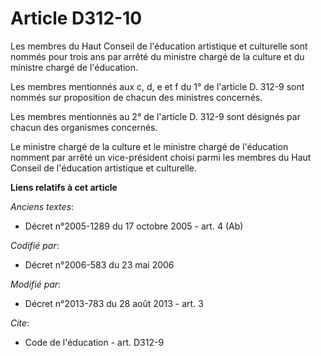 # Article D312-10

Les membres du Haut Conseil de l'éducation artistique et culturelle sont nommés pour trois ans par arrêté du ministre chargé
de la culture et du ministre chargé de l'éducation. 

Les membres mentionnés aux c, d, e et f du 1° de l'article D. 312-9 sont nommés sur proposition de chacun des ministres
concernés. 

Les membres mentionnés au 2° de l'article D. 312-9 sont désignés par chacun des organismes concernés. 

Le ministre chargé de la culture et le ministre chargé de l'éducation nomment par arrêté un vice-président choisi parmi les
membres du Haut Conseil de l'éducation artistique et culturelle.

**Liens relatifs à cet article**

_Anciens textes_:

  - Décret n°2005-1289 du 17 octobre 2005 - art. 4 (Ab)

_Codifié par_:

  - Décret n°2006-583 du 23 mai 2006

_Modifié par_:

  - Décret n°2013-783 du 28 août 2013 - art. 3

_Cite_:

  - Code de l'éducation - art. D312-9
